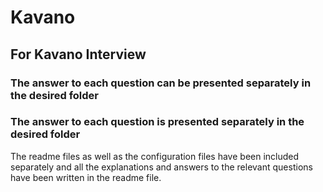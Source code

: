 # Kavano
## For Kavano Interview
### The answer to each question can be presented separately in the desired folder
### The answer to each question is presented separately in the desired folder
The readme files as well as the configuration files have been included separately and all the explanations and answers to the relevant questions have been written in the readme file.
